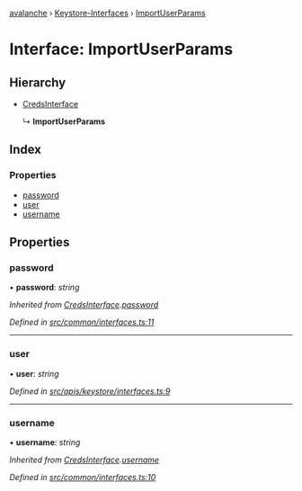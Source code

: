 [avalanche](../README.md) › [Keystore-Interfaces](../modules/keystore_interfaces.md) › [ImportUserParams](keystore_interfaces.importuserparams.md)

# Interface: ImportUserParams

## Hierarchy

* [CredsInterface](common_interfaces.credsinterface.md)

  ↳ **ImportUserParams**

## Index

### Properties

* [password](keystore_interfaces.importuserparams.md#password)
* [user](keystore_interfaces.importuserparams.md#user)
* [username](keystore_interfaces.importuserparams.md#username)

## Properties

###  password

• **password**: *string*

*Inherited from [CredsInterface](common_interfaces.credsinterface.md).[password](common_interfaces.credsinterface.md#password)*

*Defined in [src/common/interfaces.ts:11](https://github.com/ava-labs/avalanchejs/blob/4e59193/src/common/interfaces.ts#L11)*

___

###  user

• **user**: *string*

*Defined in [src/apis/keystore/interfaces.ts:9](https://github.com/ava-labs/avalanchejs/blob/4e59193/src/apis/keystore/interfaces.ts#L9)*

___

###  username

• **username**: *string*

*Inherited from [CredsInterface](common_interfaces.credsinterface.md).[username](common_interfaces.credsinterface.md#username)*

*Defined in [src/common/interfaces.ts:10](https://github.com/ava-labs/avalanchejs/blob/4e59193/src/common/interfaces.ts#L10)*
